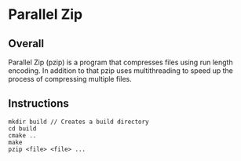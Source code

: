 # Parallel Zip

## Overall
Parallel Zip (pzip) is a program that compresses files using run length encoding.
In addition to that pzip uses multithreading to speed up the process of
compressing multiple files.

## Instructions
```
mkdir build // Creates a build directory
cd build
cmake ..
make
pzip <file> <file> ... 
```

